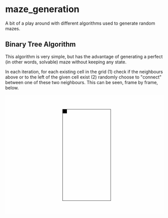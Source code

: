 # maze_generation
A bit of a play around with different algorithms used to generate random mazes.

## Binary Tree Algorithm

This algorithm is very simple, but has the advantage of generating a perfect (in other words, solvable) maze without keeping any state.

In each iteration, for each existing cell in the grid (1) check if the neighbours above or to the left of the given cell exist (2) randomly choose to "connect" between one of these two neighbours. This can be seen, frame by frame, below.

![Alt Image text](figures/binary_tree_maze.gif)
